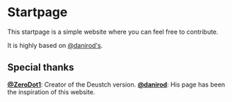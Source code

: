 # Startpage
This startpage is a simple website where you can feel free to contribute.

It is highly based on [@danirod's](https://github.com/danirod/startpage).

## Special thanks
**[@ZeroDot1](https://github.com/ZeroDot1)**: Creator of the Deustch version.
**[@danirod](https://github.com/danirod)**: His page has been the inspiration of this website.
